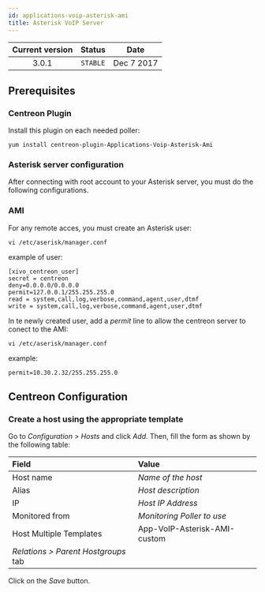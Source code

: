 ```yaml
---
id: applications-voip-asterisk-ami
title: Asterisk VoIP Server
---
```


| Current version | Status | Date |
| :-: | :-: | :-: |
| 3.0.1 | `STABLE` | Dec  7 2017 |

## Prerequisites

### Centreon Plugin

Install this plugin on each needed poller:

``` shell
yum install centreon-plugin-Applications-Voip-Asterisk-Ami
```

### Asterisk server configuration

After connecting with root account to your Asterisk server, you must do the following configurations.

### AMI

For any remote acces, you must create an Asterisk user:

    vi /etc/aserisk/manager.conf

example of user:

    [xivo_centreon_user]
    secret = centreon
    deny=0.0.0.0/0.0.0.0
    permit=127.0.0.1/255.255.255.0
    read = system,call,log,verbose,command,agent,user,dtmf
    write = system,call,log,verbose,command,agent,user,dtmf

In te newly created user, add a *permit* line to allow the centreon server to conect to the AMI:

    vi /etc/aserisk/manager.conf

example:

    permit=10.30.2.32/255.255.255.0

## Centreon Configuration

### Create a host using the appropriate template

Go to *Configuration \> Hosts* and click *Add*. Then, fill the form as shown by the following table:

| Field                                | Value                        |
| :----------------------------------- | :--------------------------- |
| Host name                            | *Name of the host*           |
| Alias                                | *Host description*           |
| IP                                   | *Host IP Address*            |
| Monitored from                       | *Monitoring Poller to use*   |
| Host Multiple Templates              | App-VoIP-Asterisk-AMI-custom |
| *Relations \> Parent Hostgroups* tab |                              |

Click on the *Save* button.



